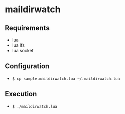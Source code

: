 maildirwatch
============

Requirements
------------
- lua
- lua lfs
- lua socket

Configuration
-------------
- `$ cp sample.maildirwatch.lua ~/.maildirwatch.lua`

Execution
---------
- `$ ./maildirwatch.lua`
